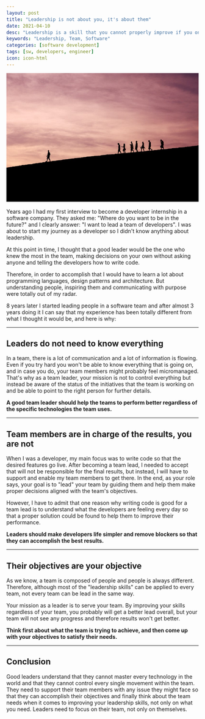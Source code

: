 ```yaml
---
layout: post
title: "Leadership is not about you, it's about them"
date: 2021-04-10
desc: "Leadership is a skill that you cannot properly improve if you only focus about yourself when leading a team."
keywords: "Leadership, Team, Software"
categories: [software development]
tags: [sw, developers, engineer]
icon: icon-html
---
```


![alt text](leadership.jpeg "Leadership")

Years ago I had my first interview to become a developer internship in a software company. They asked me: "Where do you want to be in the future?" and I clearly answer: "I want to lead a team of developers". I was about to start my journey as a developer so I didn't know anything about leadership.

At this point in time, I thought that a good leader would be the one who knew the most in the team, making decisions on your own without asking anyone and telling the developers how to write code.

Therefore, in order to accomplish that I would have to learn a lot about programming languages, design patterns and architecture. But understanding people, inspiring them and communicating with purpose were totally out of my radar.

8 years later I started leading people in a software team and after almost 3 years doing it I can say that my experience has been totally different from what I thought it would be, and here is why:

<hr>

## Leaders do not need to know everything

In a team, there is a lot of communication and a lot of information is flowing. Even if you try hard you won't be able to know everything that is going on, and in case you do, your team members might probably feel micromanaged. That's why as a team leader, your mission is not to control everything but instead be aware of the status of the initiatives that the team is working on and be able to point to the right person for further details.

<b>A good team leader should help the teams to perform better regardless of the specific technologies the team uses.</b>

<hr>

## Team members are in charge of the results, you are not

When I was a developer, my main focus was to write code so that the desired features go live. After becoming a team lead, I needed to accept that will not be responsible for the final results, but instead, I will have to support and enable my team members to get there. In the end, as your role says, your goal is to "lead" your team by guiding them and help them make proper decisions aligned with the team's objectives.

However, I have to admit that one reason why writing code is good for a team lead is to understand what the developers are feeling every day so that a proper solution could be found to help them to improve their performance.

<b>Leaders should make developers life simpler and remove blockers so that they can accomplish the best results.</b>

<hr>

## Their objectives are your objective
As we know, a team is composed of people and people is always different. Therefore, although most of the "leadership skills" can be applied to every team, not every team can be lead in the same way.

Your mission as a leader is to serve your team. By improving your skills regardless of your team, you probably will get a better lead overall, but your team will not see any progress and therefore results won't get better.

<b>Think first about what the team is trying to achieve, and then come up with your objectives to satisfy their needs.</b>

<hr>

## Conclusion
Good leaders understand that they cannot master every technology in the world and that they cannot control every single movement within the team. They need to support their team members with any issue they might face so that they can accomplish their objectives and finally think about the team needs when it comes to improving your leadership skills, not only on what you need.
Leaders need to focus on their team, not only on themselves.

